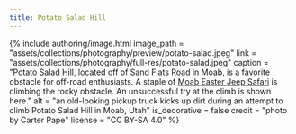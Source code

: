 ```yaml
---
title: Potato Salad Hill
---
```


{% include authoring/image.html
    image_path = "assets/collections/photography/preview/potato-salad.jpeg"
    link =      "assets/collections/photography/full-res/potato-salad.jpeg"
    caption = "[Potato Salad Hill](https://www.youtube.com/watch?v=h97f4vfoFgA), located off of Sand Flats Road in Moab, is a favorite obstacle for off-road enthusiasts. A staple of [Moab Easter Jeep Safari](https://web.archive.org/web/20210413011752/https://www.utah.com/events/moab-jeep-safari) is climbing the rocky obstacle. An unsuccessful try at the climb is shown here."
    alt = "an old-looking pickup truck kicks up dirt during an attempt to climb Potato Salad Hill in Moab, Utah"
    is_decorative = false
    credit = "photo by Carter Pape"
    license = "CC BY-SA 4.0"
%}
